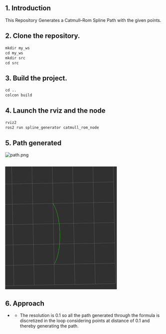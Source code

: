 ## 1. Introduction

This Repository Generates a Catmull–Rom Spline Path with the given points. 

## 2. Clone the repository.

```
mkdir my_ws
cd my_ws
mkdir src
cd src

```

## 3. Build the project.

```
cd ..
colcon build
```

## 4. Launch the rviz and the node

```
rviz2
ros2 run spline_generator catmull_rom_node
```

## 5. Path generated

![path.png](image/path.png)

## 

![path_2.png](images/path_2.png)

## 6. Approach

- - The resolution is 0.1 so all the path generated through the formula is discretized in the loop considering points at distance of 0.1 and thereby generating the path.